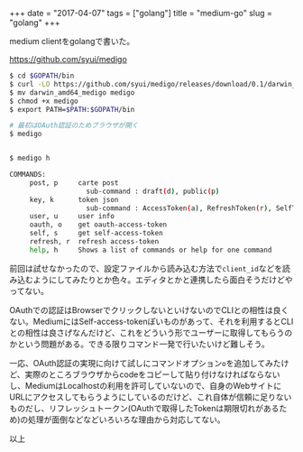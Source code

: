 +++
date = "2017-04-07"
tags = ["golang"]
title = "medium-go"
slug = "golang"
+++

medium clientをgolangで書いた。		

https://github.com/syui/medigo

```bash
$ cd $GOPATH/bin
$ curl -LO https://github.com/syui/medigo/releases/download/0.1/darwin_amd64_medigo
$ mv darwin_amd64_medigo medigo
$ chmod +x medigo
$ export PATH=$PATH:$GOPATH/bin

# 最初はOAuth認証のためブラウザが開く
$ medigo


$ medigo h

COMMANDS:
     post, p     carte post
                   sub-command : draft(d), public(p)
     key, k      token json
                   sub-command : AccessToken(a), RefreshToken(r), SelfToken(s)
     user, u     user info
     oauth, o    get oauth-access-token
     self, s     get self-access-token
     refresh, r  refresh access-token
     help, h     Shows a list of commands or help for one command
```

前回は試せなかったので、設定ファイルから読み込む方法で`client_id`などを読み込むようにしてみたりとか色々。エディタとかと連携したら面白そうだけどやってない。

OAuthでの認証はBrowserでクリックしないといけないのでCLIとの相性は良くない。MediumにはSelf-access-tokenぽいものがあって、それを利用するとCLIとの相性は良さげなんだけど、これをどういう形でユーザーに取得してもらうのかという問題がある。できる限りコマンド一発で行いたいけど難しそう。

一応、OAuth認証の実現に向けて試しにコマンドオプション`o`を追加してみたけど、実際のところブラウザからcodeをコピーして貼り付けなければならないし、MediumはLocalhostの利用を許可していないので、自身のWebサイトにURLにアクセスしてもらうようにしているのだけど、これ自体が信頼に足りないものだし、リフレッシュトークン(OAuthで取得したTokenは期限切れがあるため)の処理が面倒などなどいろいろな理由から対応してない。

以上
		
